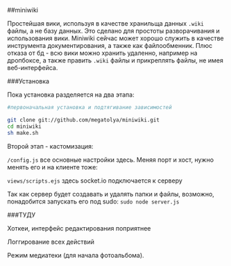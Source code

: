 ##miniwiki

Простейшая вики, используя в качестве хранильща данных ```.wiki``` файлы, а не базу данных. Это сделано для простоты разворачивания и использования вики. Miniwiki сейчас может хорошо служить в качестве инструмента документирования, а также как файлообменник. Плюс отказа от бд - всю вики можно хранить удаленно, например на дропбоксе, а также править ```.wiki``` файлы и прикреплять файлы, не имея веб-интерфейса.

###Установка

Пока установка разделяется на два этапа:

```bash
#первоначальная установка и подтягивание зависимостей

git clone git://github.com/megatolya/miniwiki.git
cd miniwiki
sh make.sh
```

Второй этап - кастомизация:

```/config.js``` все основные настройки здесь. Меняя порт и хост, нужно менять его и на клиенте тоже:

```views/scripts.ejs``` здесь socket.io подключается к серверу

Так как сервер будет создавать и удалять папки и файлы, возможно, понадобится запускать его под sudo: ```sudo node server.js```

###ТУДУ

Хоткеи, интерфейс редактирования поприятнее

Логгирование всех действий

Режим медиатеки (для начала фотоальбома).


